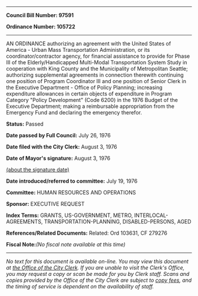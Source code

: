 

********

**Council Bill Number: 97591**
   
**Ordinance Number: 105722**
********

 AN ORDINANCE authorizing an agreement with the United States of America - Urban Mass Transportation Administration, or its coordinator/contractor agency, for financial assistance to provide for Phase III of the Elderly/Handicapped Multi-Modal Transportation System Study in cooperation with King County and the Municipality of Metropolitan Seattle; authorizing supplemental agreements in connection therewith continuing one position of Program Coordinator III and one position of Senior Clerk in the Executive Department - Office of Policy Planning; increasing expenditure allowances in certain objects of expenditure in Program Category "Policy Development" (Code 6200) in the 1976 Budget of the Executive Department; making a reimbursable appropriation from the Emergency Fund and declaring the emergency therefor.

**Status:** Passed
   
**Date passed by Full Council:** July 26, 1976
   
**Date filed with the City Clerk:** August 3, 1976
   
**Date of Mayor's signature:** August 3, 1976
   
[(about the signature date)](/~public/approvaldate.htm)
   
   
   
**Date introduced/referred to committee:** July 19, 1976
   
**Committee:** HUMAN RESOURCES AND OPERATIONS
   
**Sponsor:** EXECUTIVE REQUEST
   
   
**Index Terms:** GRANTS, US-GOVERNMENT, METRO, INTERLOCAL-AGREEMENTS, TRANSPORTATION-PLANNING, DISABLED-PERSONS, AGED

**References/Related Documents:** Related: Ord 103631, CF 279276

**Fiscal Note:**_(No fiscal note available at this time)_
********

_No text for this document is available on-line. You may view this document at [the Office of the City Clerk](http://www.seattle.gov/leg/clerk/contactUs.htm). If you are unable to visit the Clerk's Office, you may request a copy or scan be made for you by Clerk staff. Scans and copies provided by the Office of the City Clerk are subject to [copy fees](http://clerk.seattle.gov/~public/clerkfees.htm), and the timing of service is dependent on the availability of staff._

